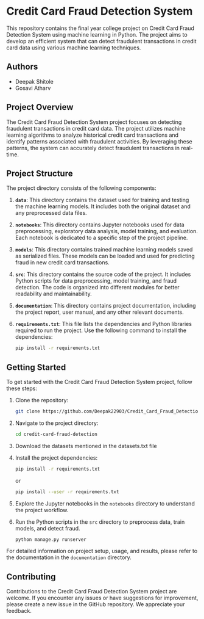 # Credit Card Fraud Detection System

This repository contains the final year college project on Credit Card Fraud Detection System using machine learning in Python. The project aims to develop an efficient system that can detect fraudulent transactions in credit card data using various machine learning techniques.

## Authors

- Deepak Shitole 
- Gosavi Atharv

## Project Overview

The Credit Card Fraud Detection System project focuses on detecting fraudulent transactions in credit card data. The project utilizes machine learning algorithms to analyze historical credit card transactions and identify patterns associated with fraudulent activities. By leveraging these patterns, the system can accurately detect fraudulent transactions in real-time.

## Project Structure

The project directory consists of the following components:

1. **`data`**: This directory contains the dataset used for training and testing the machine learning models. It includes both the original dataset and any preprocessed data files.

2. **`notebooks`**: This directory contains Jupyter notebooks used for data preprocessing, exploratory data analysis, model training, and evaluation. Each notebook is dedicated to a specific step of the project pipeline.

3. **`models`**: This directory contains trained machine learning models saved as serialized files. These models can be loaded and used for predicting fraud in new credit card transactions.

4. **`src`**: This directory contains the source code of the project. It includes Python scripts for data preprocessing, model training, and fraud detection. The code is organized into different modules for better readability and maintainability.

5. **`documentation`**: This directory contains project documentation, including the project report, user manual, and any other relevant documents.

6. **`requirements.txt`**: This file lists the dependencies and Python libraries required to run the project. Use the following command to install the dependencies:

   ```bash
   pip install -r requirements.txt
   ```

## Getting Started

To get started with the Credit Card Fraud Detection System project, follow these steps:

1. Clone the repository:

   ```bash
   git clone https://github.com/Deepak22903/Credit_Card_Fraud_Detection_System_Final
   ```

2. Navigate to the project directory:

   ```bash
   cd credit-card-fraud-detection
   ```
3. Download the datasets mentioned in the datasets.txt file

4. Install the project dependencies:

   ```bash
   pip install -r requirements.txt
   ```
   or
   ```bash
   pip install --user -r requirements.txt
   ```

5. Explore the Jupyter notebooks in the `notebooks` directory to understand the project workflow.

6. Run the Python scripts in the `src` directory to preprocess data, train models, and detect fraud.

   ```bash
   python manage.py runserver
   ```

For detailed information on project setup, usage, and results, please refer to the documentation in the `documentation` directory.

## Contributing

Contributions to the Credit Card Fraud Detection System project are welcome. If you encounter any issues or have suggestions for improvement, please create a new issue in the GitHub repository. We appreciate your feedback.



